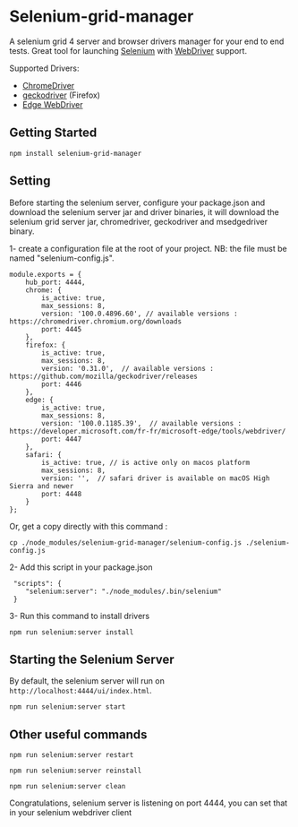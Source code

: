 # Selenium-grid-manager
A selenium grid 4 server and browser drivers manager for your end to end tests.
Great tool for launching [Selenium](http://www.seleniumhq.org/download/) with [WebDriver](https://w3c.github.io/webdriver/) support.

Supported Drivers:
 * [ChromeDriver](https://github.com/SeleniumHQ/selenium/wiki/ChromeDriver)
 * [geckodriver](https://github.com/mozilla/geckodriver/releases) (Firefox)
 * [Edge WebDriver](https://developer.microsoft.com/en-us/microsoft-edge/tools/webdriver/#downloads)

Getting Started
---------------

```
npm install selenium-grid-manager
```

Setting
----------------------------

Before starting the selenium server, configure your package.json and download the selenium server jar and driver binaries, it will download the selenium grid server jar, chromedriver, geckodriver and msedgedriver binary.

1- create a configuration file at the root of your project.
NB: the file must be named "selenium-config.js".

```
module.exports = {
    hub_port: 4444,
    chrome: {
        is_active: true,
        max_sessions: 8,
        version: '100.0.4896.60', // available versions : https://chromedriver.chromium.org/downloads
        port: 4445
    },
    firefox: {
        is_active: true,
        max_sessions: 8,
        version: '0.31.0',  // available versions : https://github.com/mozilla/geckodriver/releases
        port: 4446
    },
    edge: {
        is_active: true,
        max_sessions: 8,
        version: '100.0.1185.39',  // available versions : https://developer.microsoft.com/fr-fr/microsoft-edge/tools/webdriver/
        port: 4447
    },
    safari: {
        is_active: true, // is active only on macos platform
        max_sessions: 8,
        version: '',  // safari driver is available on macOS High Sierra and newer
        port: 4448
    }
};
```
Or, get a copy directly with this command :
```
cp ./node_modules/selenium-grid-manager/selenium-config.js ./selenium-config.js
```

2- Add this script in your package.json

```
 "scripts": {
    "selenium:server": "./node_modules/.bin/selenium"
 }
```

3- Run this command to install drivers

```
npm run selenium:server install
```

Starting the Selenium Server
----------------------------

By default, the selenium server will run on `http://localhost:4444/ui/index.html`.

```
npm run selenium:server start
```

Other useful commands
---------------------

```
npm run selenium:server restart
```

```
npm run selenium:server reinstall
```

```
npm run selenium:server clean
```

Congratulations, selenium server is listening on port 4444, you can set that in your selenium webdriver client
